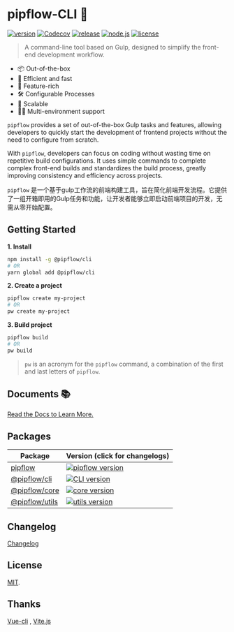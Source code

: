 # pipflow-CLI 🥤

[![version](https://img.shields.io/npm/v/%40pipflow%2Fcli?style=flat-square&logo=npm)](https://www.npmjs.com/package/@pipflow/cli)
[![Codecov](https://img.shields.io/codecov/c/github/meqn/pipflow?token=5TYW2Z1S4C&style=flat-square&logo=codecov)](https://codecov.io/gh/Meqn/pipflow)
[![release](https://img.shields.io/github/actions/workflow/status/meqn/pipflow/release.yml?style=flat-square)](https://github.com/Meqn/pipflow/releases)
[![node.js](https://img.shields.io/node/v/%40pipflow%2Fcli?style=flat-square&logo=nodedotjs)](https://nodejs.org/en/about/releases/)
[![license](https://img.shields.io/npm/l/%40pipflow%2Fcli?style=flat-square)](https://github.com/Meqn/pipflow)

> A command-line tool based on Gulp, designed to simplify the front-end development workflow.  


- 📦 Out-of-the-box
- 🚀 Efficient and fast
- 🎨 Feature-rich
- 🛠 Configurable Processes
- 🔗 Scalable
- 🏳️‍🌈 Multi-environment support


`pipflow` provides a set of out-of-the-box Gulp tasks and features, allowing developers to quickly start the development of frontend projects without the need to configure from scratch.

With `pipflow`, developers can focus on coding without wasting time on repetitive build configurations. It uses simple commands to complete complex front-end builds and standardizes the build process, greatly improving consistency and efficiency across projects.


`pipflow` 是一个基于gulp工作流的前端构建工具，旨在简化前端开发流程。它提供了一组开箱即用的Gulp任务和功能，让开发者能够立即启动前端项目的开发，无需从零开始配置。


## Getting Started

**1. Install**

```bash
npm install -g @pipflow/cli
# OR
yarn global add @pipflow/cli
```

**2. Create a project**

```bash
pipflow create my-project
# OR
pw create my-project
```

**3. Build project**
```bash
pipflow build
# OR
pw build
```

> `pw` is an acronym for the `pipflow` command, a combination of the first and last letters of `pipflow`.



## Documents 📚

[Read the Docs to Learn More.](https://pipflow.mengqing.org/)



## Packages

| Package                                                                     | Version (click for changelogs)                                                                                                                               |
| --------------------------------------------------------------------------- | :----------------------------------------------------------------------------------------------------------------------------------------------------------- |
| [pipflow](https://github.com/Meqn/pipFlow/tree/main/packages/main/)         | [![pipflow version](https://img.shields.io/npm/v/pipflow?style=flat-square)](https://github.com/Meqn/pipFlow/blob/main/packages/main/CHANGELOG.md)           |
| [@pipflow/cli](https://github.com/Meqn/pipflow/tree/main/packages/cli)      | [![CLI version](https://img.shields.io/npm/v/%40pipflow%2Fcli?style=flat-square)](https://github.com/Meqn/pipflow/blob/main/packages/cli/CHANGELOG.md)       |
| [@pipflow/core](https://github.com/Meqn/pipFlow/tree/main/packages/core/)   | [![core version](https://img.shields.io/npm/v/%40pipflow%2Fcore?style=flat-square)](https://github.com/Meqn/pipFlow/blob/main/packages/core/CHANGELOG.md)    |
| [@pipflow/utils](https://github.com/Meqn/pipFlow/tree/main/packages/utils/) | [![utils version](https://img.shields.io/npm/v/%40pipflow%2Futils?style=flat-square)](https://github.com/Meqn/pipFlow/blob/main/packages/utils/CHANGELOG.md) |




## Changelog

[Changelog](https://github.com/Meqn/pipflow/blob/main/packages/cli/CHANGELOG.md)


## License

[MIT](LICENSE).


## Thanks

[Vue-cli](https://cli.vuejs.org/) , [Vite.js](https://vitejs.dev/)
